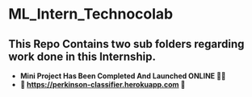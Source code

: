 # ML_Intern_Technocolab
## This Repo Contains two sub folders regarding work done in this Internship.
* **Mini Project Has Been Completed And Launched ONLINE 🥳🥳**
* **👾 https://perkinson-classifier.herokuapp.com 👾**

